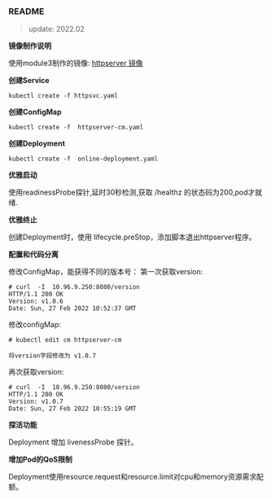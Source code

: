 ### README
> update: 2022.02



**镜像制作说明**

使用module3制作的镜像: [httpserver 镜像](https://gitee.com/ahchpr/xunlian/tree/main/module3/httpserver)



**创建Service**

```shell
kubectl create -f httpsvc.yaml

```



**创建ConfigMap**

```shell
kubectl create -f  httpserver-cm.yaml

```



**创建Deployment**

```shell
kubectl create -f  online-deployment.yaml

```



**优雅启动**

使用readinessProbe探针,延时30秒检测,获取 /healthz 的状态码为200,pod才就绪.


**优雅终止**


创建Deployment时，使用 lifecycle.preStop，添加脚本退出httpserver程序。




**配置和代码分离**

修改ConfigMap，能获得不同的版本号：
第一次获取version:
```shell
# curl  -I  10.96.9.250:8080/version
HTTP/1.1 200 OK
Version: v1.0.6
Date: Sun, 27 Feb 2022 10:52:37 GMT
```

修改configMap:
```shell
# kubectl edit cm httpserver-cm

将version字段修改为 v1.0.7
```

再次获取version:
```shell
# curl  -I  10.96.9.250:8080/version
HTTP/1.1 200 OK
Version: v1.0.7
Date: Sun, 27 Feb 2022 10:55:19 GMT
```

**探活功能**

Deployment 增加 livenessProbe 探针。



**增加Pod的QoS限制**

Deployment使用resource.request和resource.limit对cpu和memory资源需求配额。


